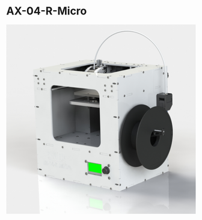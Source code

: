 <h1>AX-04-R-Micro</h1>

<img src="https://raw.githubusercontent.com/AxMod3DPrint/AX-04-R-Micro/main/Images/AX-04-R.JPG" />
